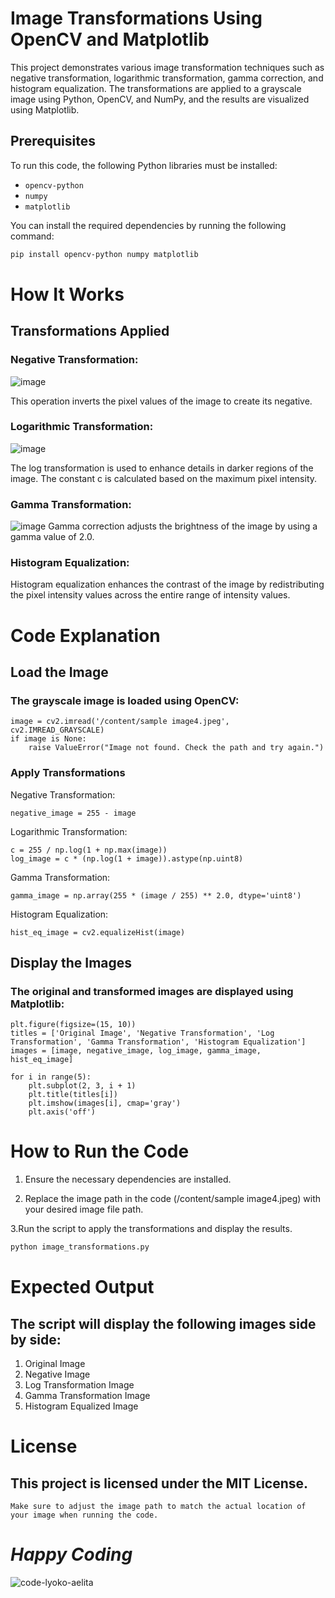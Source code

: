 # Image Transformations Using OpenCV and Matplotlib

This project demonstrates various image transformation techniques such as negative transformation, logarithmic transformation, gamma correction, and histogram equalization. The transformations are applied to a grayscale image using Python, OpenCV, and NumPy, and the results are visualized using Matplotlib.

## Prerequisites

To run this code, the following Python libraries must be installed:

- `opencv-python`
- `numpy`
- `matplotlib`

You can install the required dependencies by running the following command:

```bash
pip install opencv-python numpy matplotlib
```
# How It Works
## Transformations Applied

### Negative Transformation:
 
![image](https://github.com/user-attachments/assets/9e41bb58-3605-4ffb-891a-2d556534016f)

This operation inverts the pixel values of the image to create its negative.

### Logarithmic Transformation:

![image](https://github.com/user-attachments/assets/7f1a5799-22e6-4912-825c-6c3b231a5661)

The log transformation is used to enhance details in darker regions of the image. The constant c is calculated based on the maximum pixel intensity.

### Gamma Transformation:

![image](https://github.com/user-attachments/assets/3112164d-0dd0-4d78-8086-5c65c9c3818d)
Gamma correction adjusts the brightness of the image by using a gamma value of 2.0.

### Histogram Equalization: 

Histogram equalization enhances the contrast of the image by redistributing the pixel intensity values across the entire range of intensity values.

# Code Explanation
## Load the Image
### The grayscale image is loaded using OpenCV:
```code
image = cv2.imread('/content/sample image4.jpeg', cv2.IMREAD_GRAYSCALE)
if image is None:
    raise ValueError("Image not found. Check the path and try again.")
```
### Apply Transformations
  Negative Transformation:
```code
negative_image = 255 - image

```
 Logarithmic Transformation:
```code
c = 255 / np.log(1 + np.max(image))
log_image = c * (np.log(1 + image)).astype(np.uint8)

```
Gamma Transformation:
```code
gamma_image = np.array(255 * (image / 255) ** 2.0, dtype='uint8')
```
Histogram Equalization:
```code
hist_eq_image = cv2.equalizeHist(image)
```
## Display the Images
### The original and transformed images are displayed using Matplotlib:
```code
plt.figure(figsize=(15, 10))
titles = ['Original Image', 'Negative Transformation', 'Log Transformation', 'Gamma Transformation', 'Histogram Equalization']
images = [image, negative_image, log_image, gamma_image, hist_eq_image]

for i in range(5):
    plt.subplot(2, 3, i + 1)
    plt.title(titles[i])
    plt.imshow(images[i], cmap='gray')
    plt.axis('off')
```
# How to Run the Code
1. Ensure the necessary dependencies are installed.

2. Replace the image path in the code (/content/sample image4.jpeg) with your desired image file path.

3.Run the script to apply the transformations and display the results.

```bash
python image_transformations.py
```
# Expected Output
## The script will display the following images side by side:

1. Original Image
2. Negative Image
3. Log Transformation Image
4. Gamma Transformation Image
5. Histogram Equalized Image

# License
## This project is licensed under the MIT License.

```aurdino
Make sure to adjust the image path to match the actual location of your image when running the code.
```
# <i>Happy Coding </i>
![code-lyoko-aelita](https://github.com/user-attachments/assets/0c665cb0-4967-497b-b3e1-5796f4f3e2e1)

